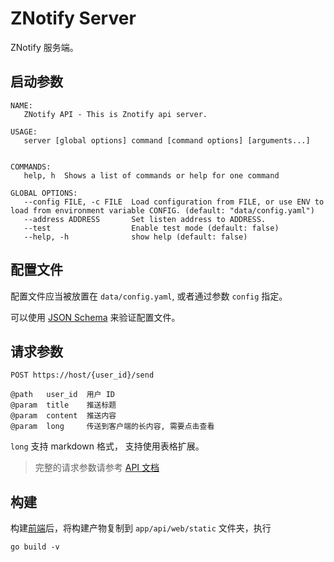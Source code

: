 # ZNotify Server

ZNotify 服务端。

## 启动参数

```shell
NAME:
   ZNotify API - This is Znotify api server.

USAGE:
   server [global options] command [command options] [arguments...]


COMMANDS:
   help, h  Shows a list of commands or help for one command

GLOBAL OPTIONS:
   --config FILE, -c FILE  Load configuration from FILE, or use ENV to load from environment variable CONFIG. (default: "data/config.yaml")
   --address ADDRESS       Set listen address to ADDRESS.
   --test                  Enable test mode (default: false)
   --help, -h              show help (default: false)
```

## 配置文件

配置文件应当被放置在 `data/config.yaml`, 或者通过参数 `config` 指定。

可以使用 [JSON Schema](https://raw.githubusercontent.com/ZNotify/server/master/data/schema.json) 来验证配置文件。

## 请求参数
```
POST https://host/{user_id}/send

@path   user_id  用户 ID
@param  title    推送标题
@param  content  推送内容
@param  long     传送到客户端的长内容, 需要点击查看
```

`long` 支持 markdown 格式， 支持使用表格扩展。

> 完整的请求参数请参考 [API 文档](https://push.learningman.top/docs)

## 构建
构建[前端](https://github.com/ZNotify/frontend)后，将构建产物复制到 `app/api/web/static` 文件夹，执行
```shell
go build -v
```
